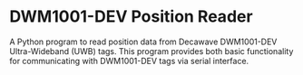# DWM1001-DEV Position Reader

A Python program to read position data from Decawave DWM1001-DEV Ultra-Wideband (UWB) tags. This program provides both basic functionality for communicating with DWM1001-DEV tags via serial interface.
